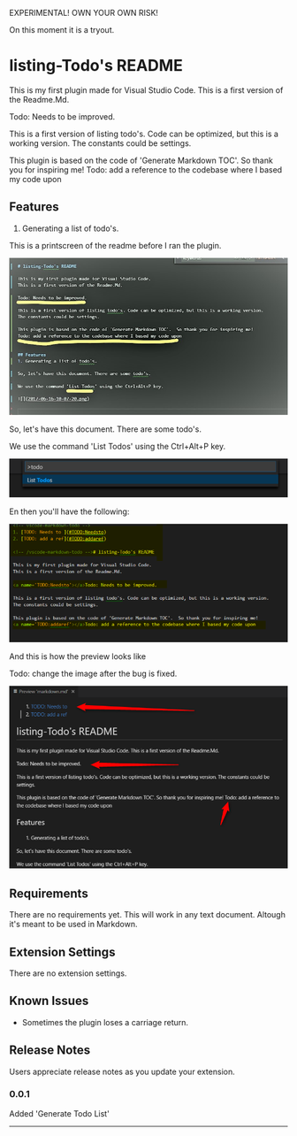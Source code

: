 EXPERIMENTAL!
OWN YOUR OWN RISK!

On this moment it is a tryout.


# listing-Todo's README

This is my first plugin made for Visual Studio Code.
This is a first version of the Readme.Md. 

Todo: Needs to be improved.

This is a first version of listing todo's. Code can be optimized, but this is a working version.
The constants could be settings.

This plugin is based on the code of 'Generate Markdown TOC'.  So thank you for inspiring me!
Todo: add a reference to the codebase where I based my code upon


## Features
1. Generating a list of todo's.

This is a printscreen of the readme before I ran the plugin.

![](2017-06-16-10-14-21.png)

So, let's have this document. There are some todo's.

We use the command 'List Todos' using the Ctrl+Alt+P key.

![](2017-06-16-10-07-20.png)

En then you'll have the following:

![](2017-06-16-10-27-41.png)

And this is how the preview looks like

Todo: change the image after the bug is fixed.

![](2017-06-16-10-33-34.png)

## Requirements

There are no requirements yet. This will work in any text document. Altough it's meant to be used in Markdown.

## Extension Settings

There are no extension settings.

## Known Issues

- Sometimes the plugin loses a carriage return.

## Release Notes

Users appreciate release notes as you update your extension.

### 0.0.1

Added 'Generate Todo List'

-----------------------------------------------------------------------------------------------------------
